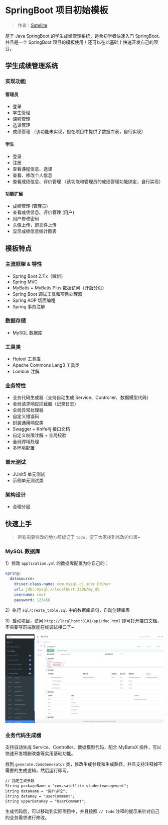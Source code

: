# SpringBoot 项目初始模板

> 作者：[Satellite](https://github.com/Satellite2426)

基于 Java SpringBoot 的学生成绩管理系统，适合初学者快速入门 SpringBoot。
并且是一个 SpringBoot 项目的模板使用！还可以在此基础上快速开发自己的项目。



## 学生成绩管理系统

### 实现功能

#### 管理员
- 登录
- 学生管理
- 课程管理
- 选课管理
- 成绩管理 （该功能未实现，但在项目中提供了数据库表，自行实现）

#### 学生
- 登录
- 注册
- 查看课程信息、选课
- 查看、修改个人信息
- 查看成绩信息、评价管理 （该功能和管理员的成绩管理功能绑定，自行实现）

#### 功能扩展
- 成绩管理 (管理员)
- 查看成绩信息、评价管理 (用户)
- 用户修改密码
- 头像上传，即文件上传
- 显示成绩信息统计图表



## 模板特点

### 主流框架 & 特性

- Spring Boot 2.7.x（贼新）
- Spring MVC
- MyBatis + MyBatis Plus 数据访问（开启分页）
- Spring Boot 调试工具和项目处理器
- Spring AOP 切面编程
- Spring 事务注解

### 数据存储

- MySQL 数据库

### 工具类

- Hutool 工具库
- Apache Commons Lang3 工具类
- Lombok 注解

### 业务特性

- 业务代码生成器（支持自动生成 Service、Controller、数据模型代码）
- 全局请求响应拦截器（记录日志）
- 全局异常处理器
- 自定义错误码
- 封装通用响应类
- Swagger + Knife4j 接口文档
- 自定义权限注解 + 全局校验
- 全局跨域处理
- 多环境配置



### 单元测试

- JUnit5 单元测试
- 示例单元测试类

### 架构设计

- 合理分层


## 快速上手

> 所有需要修改的地方都标记了 `todo`，便于大家找到修改的位置~

### MySQL 数据库

1）修改 `application.yml` 的数据库配置为你自己的：

```yml
spring:
  datasource:
    driver-class-name: com.mysql.cj.jdbc.Driver
    url: jdbc:mysql://localhost:3306/my_db
    username: root
    password: 123456
```

2）执行 `sql/create_table.sql` 中的数据库语句，自动创建库表

3）启动项目，访问 `http://localhost:8101/api/doc.html` 即可打开接口文档，不需要写前端就能在线调试接口了~

![](doc/swagger.png)



### 业务代码生成器

支持自动生成 Service、Controller、数据模型代码，配合 MyBatisX 插件，可以快速开发增删改查等实用基础功能。

找到 `generate.CodeGenerator` 类，修改生成参数和生成路径，并且支持注释掉不需要的生成逻辑，然后运行即可。

```
// 指定生成参数
String packageName = "com.satellite.studentmanagement";
String dataName = "用户评论";
String dataKey = "userComment";
String upperDataKey = "UserComment";
```

生成代码后，可以移动到实际项目中，并且按照 `// todo` 注释的提示来针对自己的业务需求进行修改。
